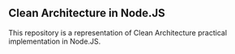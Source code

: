 ## Clean Architecture in Node.JS
This repository is a representation of Clean Architecture practical implementation in Node.JS.